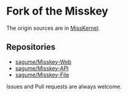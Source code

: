# Fork of the Misskey
The origin sources are in [MissKernel](https://github.com/MissKernel).  
  
## Repositories
- [sagume/Misskey-Web](https://github.com/sagume/Misskey-Web)
- [sagume/Misskey-API](https://github.com/sagume/Misskey-API)
- [sagume/Misskey-File](https://github.com/sagume/Misskey-File)
  
Issues and Pull requests are always welcome.
